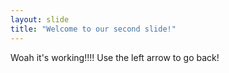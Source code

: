 ```yaml
---
layout: slide
title: "Welcome to our second slide!"
---
```

Woah it's working!!!!
Use the left arrow to go back!
